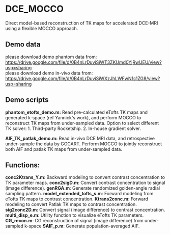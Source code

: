 # DCE_MOCCO
Direct model-based reconstruction of TK maps for accelerated DCE-MRI using a flexible MOCCO approach.

## Demo data
please download demo phantom data from: <br /> https://drive.google.com/file/d/0B4nLrDuviSiWT3ZKUmd0YjRwUEU/view?usp=sharing <br /> 
please download demo in-vivo data from: <br /> https://drive.google.com/file/d/0B4nLrDuviSiWXzJhLWFwN1c1ZG8/view?usp=sharing 

## Demo scripts
**phantom_etofts_demo.m:**
Read pre-calculated eTofts TK maps and generated k-space (ref Yannick's work), and perform MOCCO to reconstruct TK maps from under-sampled data.
Option to select different TK solver: 1. Third-party Rocketship. 2. In-house gradient solver.

**AIF_TK_patlak_demo.m:**
Read in-vivo DCE MRI data, and retrospective under-sample the data by GOCART. Perform MOCCO to jointly reconstruct both AIF and patlak TK maps from under-sampled data. 

## Functions:

**conc2Ktrans_Y.m**: Backward modeling to convert contrast concentration to TK parameter maps.
**conc2sigD.m**: Convert contrast concentration to signal (image difference).
**genRGA.m**: Generate randomized golden-angle radial sampling pattern.
**model_extended_tofts_s.m**: Forward modeling from eTofts TK maps to contrast concentration.
**Ktrans2conc.m**: Forward modeling to convert Patlak TK maps to contrast concentration.
**sig2conc2D.m**: Convert signal (image difference) to contrast concentration.
**multi_disp_e.m**: Utility function to visualize eTofts TK parameters.
**CG_recon.m**: CG reconstruction of signal (image difference) from under-sampled k-space
**SAIF_p.m**: Generate population-averaged AIF.
